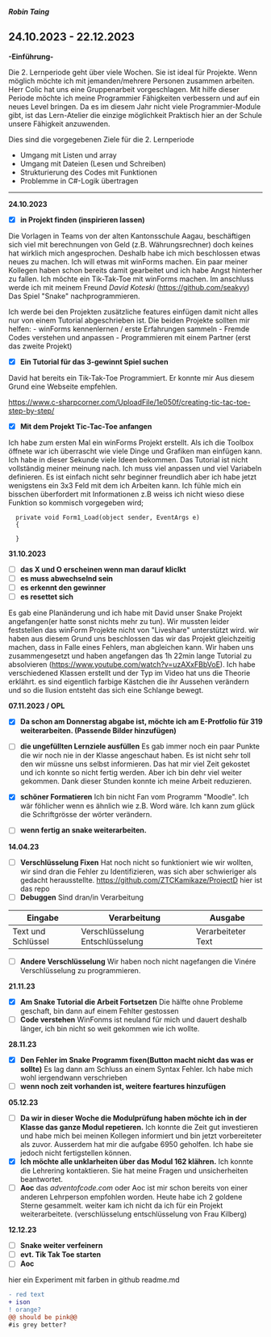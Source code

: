 ***Robin Taing***
## 24.10.2023 - 22.12.2023
**-Einführung-**

Die 2. Lernperiode geht über viele Wochen. Sie ist ideal für Projekte. Wenn möglich möchte ich mit jemanden/mehrere Personen zusammen arbeiten. Herr Colic hat uns eine Gruppenarbeit vorgeschlagen. Mit hilfe dieser Periode möchte ich meine Programmier Fähigkeiten verbessern und auf ein neues Level bringen. Da es im diesem Jahr nicht viele Programmier-Module gibt, ist das Lern-Atelier die einzige möglichkeit Praktisch hier an der Schule unsere Fähigkeit anzuwenden.

Dies sind die vorgegebenen Ziele für die 2. Lernperiode
- Umgang mit Listen und array
- Umgang mit Dateien (Lesen und Schreiben)
- Strukturierung des Codes mit Funktionen
- Problemme in C#-Logik übertragen
_________________________________________________________________________________________________________________________________________________________________________________

**24.10.2023**
- [x] **in Projekt finden (inspirieren lassen)**

Die Vorlagen in Teams von der alten Kantonsschule Aagau, beschäftigen sich viel mit berechnungen von Geld (z.B. Währungsrechner) doch keines hat wirklich mich
      angesprochen. Deshalb habe ich mich beschlossen etwas neues zu machen. Ich will etwas mit winForms machen. Ein paar meiner Kollegen haben schon bereits damit
      gearbeitet und ich habe Angst hinterher zu fallen.
      Ich möchte ein Tik-Tak-Toe mit winForms machen. Im anschluss werde ich mit meinem Freund *David Koteski* (https://github.com/seakyy)
      Das Spiel "Snake" nachprogrammieren.
      
Ich werde bei den Projekten zusätzliche features einfügen damit nicht alles nur von einem Tutorial abgeschrieben ist. Die beiden Projekte sollten mir helfen:
      - winForms kennenlernen / erste Erfahrungen sammeln
      - Fremde Codes verstehen und anpassen
      - Programmieren mit einem Partner (erst das zweite Projekt)
      
- [x] **Ein Tutorial für das 3-gewinnt Spiel suchen**

David hat bereits ein Tik-Tak-Toe Programmiert. Er konnte mir Aus diesem Grund eine Webseite empfehlen.



https://www.c-sharpcorner.com/UploadFile/1e050f/creating-tic-tac-toe-step-by-step/

- [X] **Mit dem Projekt Tic-Tac-Toe anfangen**

Ich habe zum ersten Mal ein winForms Projekt erstellt. Als ich die Toolbox öffnete war ich überrascht wie viele Dinge und Grafiken man einfügen kann. Ich habe in dieser Sekunde viele Ideen bekommen. Das Tutorial ist nicht vollständig meiner meinung nach. Ich muss viel anpassen und viel Variabeln definieren. Es ist einfach nicht sehr beginner freundlich aber ich habe jetzt wenigstens ein 3x3 Feld mit dem ich Arbeiten kann.
Ich fühle mich ein bisschen überfordert mit Informationen z.B weiss ich nicht wieso diese Funktion so kommisch vorgegeben wird;

      private void Form1_Load(object sender, EventArgs e)
      {

      }

**31.10.2023**
- [ ] **das X und O erscheinen wenn man darauf kliclkt**
- [ ] **es muss abwechselnd sein**
- [ ] **es erkennt den gewinner**
- [ ] **es resettet sich**

Es gab eine Planänderung und ich habe mit David unser Snake Projekt angefangen(er hatte sonst nichts mehr zu tun). Wir mussten leider feststellen das winForm Projekte nicht von "Liveshare" unterstützt wird. wir haben aus diesem Grund uns beschlossen das wir das Projekt gleichzeitig machen, dass in Falle eines Fehlers, man abgleichen kann. Wir haben uns zusammengesetzt und haben angefangen das 1h 22min lange Tutorial zu absolvieren (https://www.youtube.com/watch?v=uzAXxFBbVoE). Ich habe verschiedened Klassen erstellt und der Typ im Video hat uns die Theorie erklährt. es sind eigentlich farbige Kästchen die ihr Aussehen verändern und so die Ilusion entsteht das sich eine Schlange bewegt. 

**07.11.2023 / OPL**
- [X] **Da schon am Donnerstag abgabe ist, möchte ich am E-Protfolio für 319 weiterarbeiten. (Passende Bilder hinzufügen)**
- [ ] **die ungefüllten Lernziele ausfüllen**
      Es gab immer noch ein paar Punkte die wir noch nie in der Klasse angeschaut haben. Es ist nicht sehr toll den wir müssne uns           selbst informieren. Das hat mir viel Zeit gekostet und ich konnte so nicht fertig werden. Aber ich bin dehr viel weiter                gekommen. Dank dieser Stunden konnte ich meine Arbeit reduzieren.
- [X] **schöner Formatieren**
      Ich bin nicht Fan vom Programm "Moodle". Ich wär föhlicher wenn es ähnlich wie z.B. Word wäre. Ich kann zum glück die 
      Schriftgrösse der wörter verändern.
- [ ] **wenn fertig an snake weiterarbeiten.**


**14.04.23**
- [ ] **Verschlüsselung Fixen** Hat noch nicht so funktioniert wie wir wollten, wir sind dran die Fehler zu Identifizieren, was sich aber schwieriger als gedacht herausstellte. https://github.com/ZTCKamikaze/ProjectD hier ist das repo
- [ ] **Debuggen** Sind dran/in Verarbeitung

|Eingabe|Verarbeitung|Ausgabe|
|-------|------------|-------|
|Text und Schlüssel|Verschlüsselung Entschlüsselung|Verarbeiteter Text|


- [ ] **Andere Verschlüsselung** Wir haben noch nicht nagefangen die Vinére Verschlüsselung zu programmieren.

**21.11.23**
- [x] **Am Snake Tutorial die Arbeit Fortsetzen** Die hälfte ohne Probleme geschaft, bin dann auf einem Fehlter gestossen
- [ ] **Code verstehen** WinFonms ist neuland für mich und dauert deshalb länger, ich bin nicht so weit gekommen wie ich wollte.

**28.11.23**
- [X] **Den Fehler im Snake Programm fixen(Button macht nicht das was er sollte)** Es lag dann am Schluss an einem Syntax Fehler. Ich habe mich wohl iergendwann verschrieben
- [ ] **wenn noch zeit vorhanden ist, weitere feartures hinzufügen**
      
**05.12.23**
- [ ] **Da wir in dieser Woche die Modulprüfung haben möchte ich in der Klasse das ganze Modul repetieren.**
      Ich konnte die Zeit gut investieren und habe mich bei meinen Kollegen informiert und bin jetzt vorbereiteter als zuvor. Ausserdem hat mir die aufgabe 6950 geholfen. Ich habe sie jedoch nicht fertigstellen können.
- [x] **Ich möchte alle unklarheiten über das Modul 162 klähren.**
      Ich konnte die Lehrering kontaktieren. Sie hat meine Fragen und unsicherheiten beantwortet. 
- [ ] **Aoc**
      das *adventofcode.com* oder Aoc ist mir schon bereits von einer anderen Lehrperson empfohlen worden. Heute habe ich 2 goldene Sterne gesammelt. weiter kam ich nicht da ich für ein Projekt weiterarbeitete. (verschlüsselung entschlüsselung von Frau Kilberg)

**12.12.23**
- [ ] **Snake weiter verfeinern**
- [ ] **evt. Tik Tak Toe starten**
- [ ] **Aoc**

hier ein Experiment mit farben in github readme.md
```diff
- red text
+ ison
! orange?
@@ should be pink@@
#is grey better?
